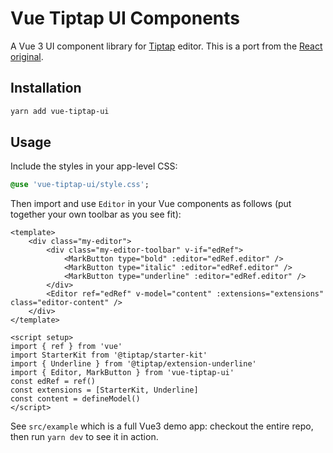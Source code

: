 # Vue Tiptap UI Components

A Vue 3 UI component library for [Tiptap](https://tiptap.dev/product/editor) editor.
This is a port from the [React original](https://github.com/ueberdosis/tiptap-ui-components).

## Installation
```bash
yarn add vue-tiptap-ui
```

## Usage

Include the styles in your app-level CSS:

```sass
@use 'vue-tiptap-ui/style.css';
```

Then import and use `Editor` in your Vue components as follows (put together your own toolbar as you see fit):

```vue
<template>
    <div class="my-editor">
        <div class="my-editor-toolbar" v-if="edRef">
            <MarkButton type="bold" :editor="edRef.editor" />
            <MarkButton type="italic" :editor="edRef.editor" />
            <MarkButton type="underline" :editor="edRef.editor" />
        </div>
        <Editor ref="edRef" v-model="content" :extensions="extensions" class="editor-content" />
    </div>
</template>

<script setup>
import { ref } from 'vue'
import StarterKit from '@tiptap/starter-kit'
import { Underline } from '@tiptap/extension-underline'
import { Editor, MarkButton } from 'vue-tiptap-ui'
const edRef = ref()
const extensions = [StarterKit, Underline]
const content = defineModel()
</script>
```

See `src/example` which is a full Vue3 demo app: checkout the entire repo, then run `yarn dev` to see it in action.